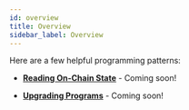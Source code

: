 ```yaml
---
id: overview 
title: Overview
sidebar_label: Overview
---
```


Here are a few helpful programming patterns:

- [**Reading On-Chain State**](01_using_on_chain.md) - Coming soon!

- [**Upgrading Programs**](./02_upgrading_programs.md) - Coming soon!

